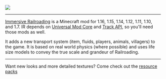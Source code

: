 ![](immersiverailroading:wiki/images/awyy1y7.png)
***

[Immersive Railroading](https://minecraft.curseforge.com/projects/immersive-railroading) is a Minecraft mod for 1.16, 1.15, 1.14, 1.12, 1.11, 1.10, and 1.7. IR depends on [Universal Mod Core](https://www.curseforge.com/minecraft/mc-mods/universal-mod-core) and [Track API](https://www.curseforge.com/minecraft/mc-mods/track-api), so you'll need those mods as well.

It adds a new transport system (item, fluids, players, animals, villagers) to the game. It is based on real world physics (where possible) and uses life size models to convey the true scale and grandeur of Railroading.

***

Want new looks and more detailed textures? Come check out the [resource packs](https://minecraft.curseforge.com/projects/immersive-railroading)